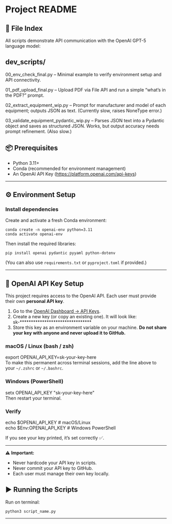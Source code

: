 # Project README

## 📂 File Index
All scripts demonstrate API communication with the OpenAI GPT-5 language model:

## dev_scripts/

00_env_check_final.py – Minimal example to verify environment setup and API connectivity.

01_pdf_upload_final.py – Upload PDF via File API and run a simple “what’s in the PDF?” prompt.

02_extract_equipment_wip.py – Prompt for manufacturer and model of each equipment; outputs JSON as text. (Currently slow, raises NoneType error.)

03_validate_equipment_pydantic_wip.py – Parses JSON text into a Pydantic object and saves as structured JSON. Works, but output accuracy needs prompt refinement. (Also slow.)

## 📦 Prerequisites
- Python 3.11+
- Conda (recommended for environment management)
- An OpenAI API Key (https://platform.openai.com/api-keys)

---

## ⚙️ Environment Setup

### Install dependencies
Create and activate a fresh Conda environment:

    conda create -n openai-env python=3.11
    conda activate openai-env

Then install the required libraries:

    pip install openai pydantic pyyaml python-dotenv

(You can also use `requirements.txt` or `pyproject.toml` if provided.)

---

## 🔑 OpenAI API Key Setup

This project requires access to the OpenAI API. Each user must provide their own **personal API key**.

1. Go to the [OpenAI Dashboard → API Keys](https://platform.openai.com/account/api-keys).  
2. Create a new key (or copy an existing one). It will look like:  
   sk-********************************  
3. Store this key as an environment variable on your machine. **Do not share your key with anyone and never upload it to GitHub.**

### macOS / Linux (bash / zsh)
export OPENAI_API_KEY=sk-your-key-here  
To make this permanent across terminal sessions, add the line above to your `~/.zshrc` or `~/.bashrc`.

### Windows (PowerShell)
setx OPENAI_API_KEY "sk-your-key-here"  
Then restart your terminal.

### Verify
echo $OPENAI_API_KEY      # macOS/Linux  
echo $Env:OPENAI_API_KEY  # Windows PowerShell  

If you see your key printed, it’s set correctly ✅.

---

⚠️ **Important:**  
- Never hardcode your API key in scripts.  
- Never commit your API key to GitHub.  
- Each user must manage their own key locally.


## ▶️ Running the Scripts

Run on terminal:

    python3 script_name.py

---

